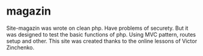 # magazin
Site-magazin was wrote on clean php. Have problems of securety. But it was designed to test the basic functions of php. Using MVC pattern, routes setup and other. This site was created thanks to the online lessons of Victor Zinchenko.
